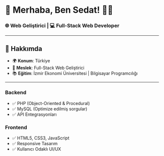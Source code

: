 # 🌟 Merhaba, Ben Sedat! 👨‍💻

### 🌐 Web Geliştirici | 💻 Full-Stack Web Developer

---

## 🚀 Hakkımda

- 🌍 **Konum**: Türkiye
- 💼 **Meslek**: Full-Stack Web Geliştirici
- 📚 **Eğitim**: İzmir Ekonomi Üniversitesi | Bilgisayar Programcılığı

---

### Backend
- ✅ PHP (Object-Oriented & Procedural)
- ✅ MySQL (Optimize edilmiş sorgular)
- ✅ API Entegrasyonları

### Frontend
- ✅ HTML5, CSS3, JavaScript
- ✅ Responsive Tasarım
- ✅ Kullanıcı Odaklı UI/UX
